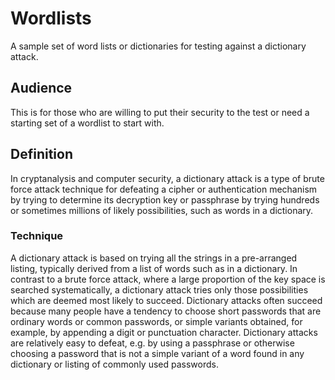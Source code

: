 # Wordlists

A sample set of word lists or dictionaries for testing against a dictionary attack.

## Audience
This is for those who are willing to put their security to the test or need a starting set of a wordlist to start with.

## Definition
In cryptanalysis and computer security, a dictionary attack is a type of brute force attack technique for defeating a cipher or authentication mechanism by trying to determine its decryption key or passphrase by trying hundreds or sometimes millions of likely possibilities, such as words in a dictionary.

### Technique
A dictionary attack is based on trying all the strings in a pre-arranged listing, typically derived from a list of words such as in a dictionary. In contrast to a brute force attack, where a large proportion of the key space is searched systematically, a dictionary attack tries only those possibilities which are deemed most likely to succeed. Dictionary attacks often succeed because many people have a tendency to choose short passwords that are ordinary words or common passwords, or simple variants obtained, for example, by appending a digit or punctuation character. Dictionary attacks are relatively easy to defeat, e.g. by using a passphrase or otherwise choosing a password that is not a simple variant of a word found in any dictionary or listing of commonly used passwords.
